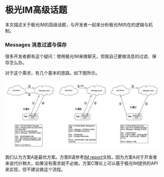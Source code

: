 # 极光IM高级话题

本文描述关于极光IM的高级话题，与开发者一起来分析极光IM内在的逻辑与机制。

### Messages 消息过滤与保存

很多开发者都有这个疑问：使用极光IM来做聊天，但我自己要做消息的过滤、保存怎么办。

对于这个需求，有几个基本的思路。如下图所示。

![messages_to_appserver](image/jmessage_messages_to_appserver.png)

我们认为方案A是最优方案。方案B请参考[IM report](../server/rest_api_im_report/)文档，因为方案A对于开发者来说代价稍大，如果没有需求就不必做。方案C理论上可以基于极光IM提供的API来实现，但不建议做这个流程。


